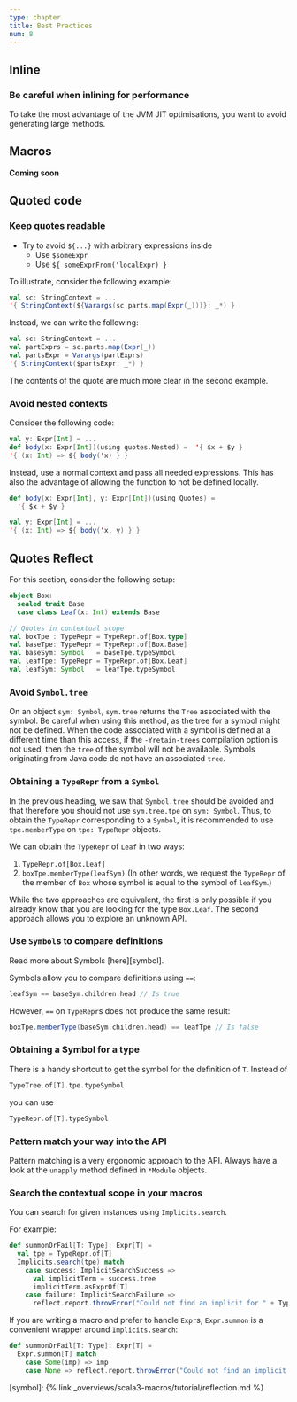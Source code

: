 ```yaml
---
type: chapter
title: Best Practices
num: 8
---
```

## Inline

### Be careful when inlining for performance
To take the most advantage of the JVM JIT optimisations, you want to avoid generating large methods.


## Macros
**Coming soon**


## Quoted code

### Keep quotes readable
* Try to avoid `${...}` with arbitrary expressions inside
  * Use `$someExpr`
  * Use `${ someExprFrom('localExpr) }`

To illustrate, consider the following example:
```scala
val sc: StringContext = ...
'{ StringContext(${Varargs(sc.parts.map(Expr(_)))}: _*) }
```
Instead, we can write the following:

```scala
val sc: StringContext = ...
val partExprs = sc.parts.map(Expr(_))
val partsExpr = Varargs(partExprs)
'{ StringContext($partsExpr: _*) }
```
The contents of the quote are much more clear in the second example.

### Avoid nested contexts

Consider the following code:

```scala
val y: Expr[Int] = ...
def body(x: Expr[Int])(using quotes.Nested) =  '{ $x + $y }
'{ (x: Int) => ${ body('x) } }
```

Instead, use a normal context and pass all needed expressions.
This has also the advantage of allowing the function to not be defined locally.
```scala
def body(x: Expr[Int], y: Expr[Int])(using Quotes) =
  '{ $x + $y }

val y: Expr[Int] = ...
'{ (x: Int) => ${ body('x, y) } }
```

## Quotes Reflect

For this section, consider the following setup:

```scala
object Box:
  sealed trait Base
  case class Leaf(x: Int) extends Base

// Quotes in contextual scope
val boxTpe : TypeRepr = TypeRepr.of[Box.type]
val baseTpe: TypeRepr = TypeRepr.of[Box.Base]
val baseSym: Symbol   = baseTpe.typeSymbol
val leafTpe: TypeRepr = TypeRepr.of[Box.Leaf]
val leafSym: Symbol   = leafTpe.typeSymbol
```

### Avoid `Symbol.tree`

On an object `sym: Symbol`, `sym.tree` returns the `Tree` associated with the symbol.
Be careful when using this method, as the tree for a symbol might not be defined.
When the code associated with a symbol is defined at a different time than this access, if the `-Yretain-trees` compilation option is not used, then the `tree` of the symbol will not be available.
Symbols originating from Java code do not have an associated `tree`.

### Obtaining a `TypeRepr` from a `Symbol`

In the previous heading, we saw that `Symbol.tree` should be avoided and that therefore you should not use `sym.tree.tpe` on `sym: Symbol`.
Thus, to obtain the `TypeRepr` corresponding to a `Symbol`, it is recommended to use `tpe.memberType` on `tpe: TypeRepr` objects.

We can obtain the `TypeRepr` of `Leaf` in two ways:
  1. `TypeRepr.of[Box.Leaf]`
  2. `boxTpe.memberType(leafSym)`
(In other words, we request the `TypeRepr` of the member of `Box` whose symbol is equal to the symbol of `leafSym`.)

While the two approaches are equivalent, the first is only possible if you already know that you are looking for the type `Box.Leaf`.
The second approach allows you to explore an unknown API.

### Use `Symbol`s to compare definitions

Read more about Symbols [here][symbol].

Symbols allow you to compare definitions using `==`:
```scala
leafSym == baseSym.children.head // Is true
```

However, `==` on `TypeRepr`s does not produce the same result:
```scala
boxTpe.memberType(baseSym.children.head) == leafTpe // Is false
```

### Obtaining a Symbol for a type

There is a handy shortcut to get the symbol for the definition of `T`.
Instead of

```scala
TypeTree.of[T].tpe.typeSymbol
```
you can use

```scala
TypeRepr.of[T].typeSymbol
```

### Pattern match your way into the API

Pattern matching is a very ergonomic approach to the API. Always have a look at
the `unapply` method defined in `*Module` objects.

### Search the contextual scope in your macros

You can search for given instances using `Implicits.search`.

For example:

```scala
def summonOrFail[T: Type]: Expr[T] =
  val tpe = TypeRepr.of[T]
  Implicits.search(tpe) match
    case success: ImplicitSearchSuccess =>
      val implicitTerm = success.tree
      implicitTerm.asExprOf[T]
    case failure: ImplicitSearchFailure =>
      reflect.report.throwError("Could not find an implicit for " + Type.show[T])
```

If you are writing a macro and prefer to handle `Expr`s, `Expr.summon` is a
convenient wrapper around `Implicits.search`:

```scala
def summonOrFail[T: Type]: Expr[T] =
  Expr.summon[T] match
    case Some(imp) => imp
    case None => reflect.report.throwError("Could not find an implicit for " + Type.show[T])
```

[symbol]: {% link _overviews/scala3-macros/tutorial/reflection.md %}
